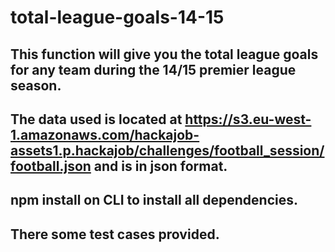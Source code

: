 #  total-league-goals-14-15

## This function will give you the total league goals for any team during the 14/15 premier league season. 

## The data used is located at https://s3.eu-west-1.amazonaws.com/hackajob-assets1.p.hackajob/challenges/football_session/football.json and is in json format.

## npm install on CLI to install all dependencies.

## There some test cases provided.

